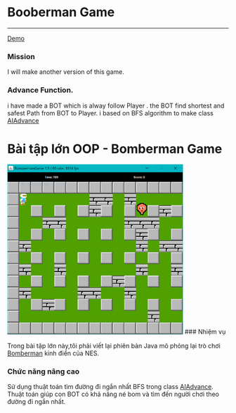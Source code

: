 # Booberman Game
<hr>

[Demo](https://www.youtube.com/watch?v=zxvm37lwk5s )

### Mission
I will make another version of this game.
### Advance Function.
i have made a BOT which is alway follow Player . the BOT find shortest and safest Path from BOT to Player.
i based on BFS algorithm to make class  [AIAdvance](https://github.com/17021084/BomberMan_Base_NES/blob/master/src/uet/oop/bomberman/entities/character/enemy/ai/AIAdvance.java)


# Bài tập lớn OOP - Bomberman Game
<img src="res/demo.png" alt="drawing" width="400"/>
### Nhiệm vụ 

Trong bài tập lớn này,tôi phải viết lại phiên bản Java mô phỏng lại trò chơi [Bomberman](https://www.youtube.com/watch?v=mKIOVwqgSXM) kinh điển của NES.
<br>

### Chức năng nâng cao
Sử dụng thuật toán tìm đường đi ngắn nhất BFS  trong class  [AIAdvance](https://github.com/17021084/BomberMan_Base_NES/blob/master/src/uet/oop/bomberman/entities/character/enemy/ai/AIAdvance.java). Thuật toán giúp con BOT có khả năng né bom và tìm đến người chơi theo đường đi ngắn nhất.







